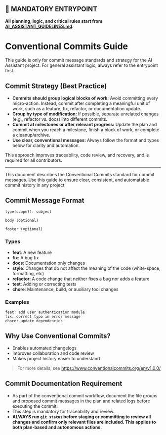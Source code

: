 ## 🚦 MANDATORY ENTRYPOINT
**All planning, logic, and critical rules start from [AI_ASSISTANT_GUIDELINES.md](../ai_assistant_guides/AI_ASSISTANT_GUIDELINES.md).**

# Conventional Commits Guide

This guide is only for commit message standards and strategy for the AI Assistant project.
For general assistant logic, always refer to the entrypoint first.

## Commit Strategy (Best Practice)

- **Commits should group logical blocks of work:** Avoid committing every micro-action. Instead, commit after completing a meaningful unit of work, such as a feature, fix, refactor, or documentation update.
- **Group by type of modification:** If possible, separate unrelated changes (e.g., refactor vs. docs) into different commits.
- **Commit at milestones or after relevant progress:** Update the plan and commit when you reach a milestone, finish a block of work, or complete a cleanup/archive.
- **Use clear, conventional messages:** Always follow the format and types below for clarity and automation.

This approach improves traceability, code review, and recovery, and is required for all contributors.

---

This document describes the Conventional Commits standard for commit messages. Use this guide to ensure clear, consistent, and automatable commit history in any project.

## Commit Message Format
```
type(scope?): subject

body (optional)

footer (optional)
```

### Types
- **feat**: A new feature
- **fix**: A bug fix
- **docs**: Documentation only changes
- **style**: Changes that do not affect the meaning of the code (white-space, formatting, etc)
- **refactor**: A code change that neither fixes a bug nor adds a feature
- **test**: Adding or correcting tests
- **chore**: Maintenance, build, or auxiliary tool changes

### Examples
```
feat: add user authentication module
fix: correct typo in error message
chore: update dependencies
```

## Why Use Conventional Commits?
- Enables automated changelogs
- Improves collaboration and code review
- Makes project history easier to understand

> For more details, see https://www.conventionalcommits.org/en/v1.0.0/

## Commit Documentation Requirement
- As part of the conventional commit workflow, document the file groups and proposed commit messages in the plan and related logs before executing the commit.
- This step is mandatory for traceability and review.
- **ALWAYS run `git status` before staging or committing to review all changes and confirm only relevant files are included. This applies to both plan-based and autonomous actions.**

